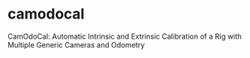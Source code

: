 camodocal
=========

CamOdoCal: Automatic Intrinsic and Extrinsic Calibration of a Rig with Multiple Generic Cameras and Odometry
